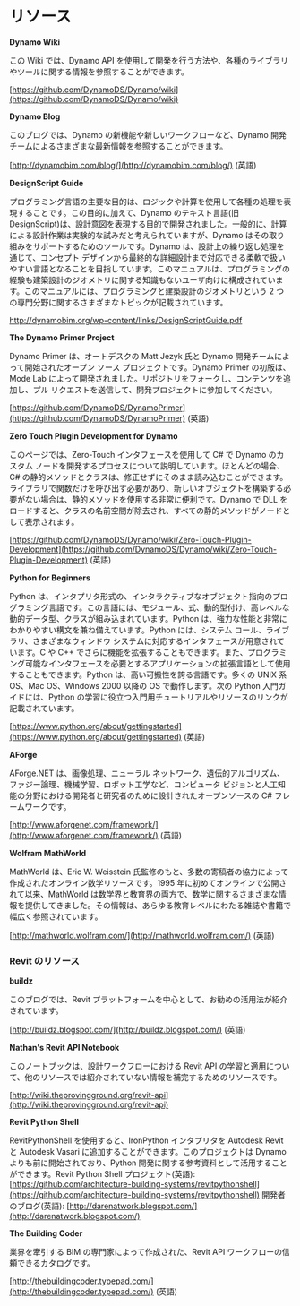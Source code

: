 

# リソース

**Dynamo Wiki**

この Wiki では、Dynamo API を使用して開発を行う方法や、各種のライブラリやツールに関する情報を参照することができます。

[https://github.com/DynamoDS/Dynamo/wiki](https://github.com/DynamoDS/Dynamo/wiki)

**Dynamo Blog**

このブログでは、Dynamo の新機能や新しいワークフローなど、Dynamo 開発チームによるさまざまな最新情報を参照することができます。

[http://dynamobim.com/blog/](http://dynamobim.com/blog/) (英語)

**DesignScript Guide**

プログラミング言語の主要な目的は、ロジックや計算を使用して各種の処理を表現することです。この目的に加えて、Dynamo のテキスト言語(旧 DesignScript)は、設計意図を表現する目的で開発されました。一般的に、計算による設計作業は実験的な試みだと考えられていますが、Dynamo はその取り組みをサポートするためのツールです。Dynamo は、設計上の繰り返し処理を通じて、コンセプト デザインから最終的な詳細設計まで対応できる柔軟で扱いやすい言語となることを目指しています。このマニュアルは、プログラミングの経験も建築設計のジオメトリに関する知識もないユーザ向けに構成されています。このマニュアルには、プログラミングと建築設計のジオメトリという 2 つの専門分野に関するさまざまなトピックが記載されています。

[ http://dynamobim.org/wp-content/links/DesignScriptGuide.pdf ](http://dynamobim.org/wp-content/links/DesignScriptGuide.pdf)

**The Dynamo Primer Project**

Dynamo Primer は、オートデスクの Matt Jezyk 氏と Dynamo 開発チームによって開始されたオープン ソース プロジェクトです。Dynamo Primer の初版は、Mode Lab によって開発されました。リポジトリをフォークし、コンテンツを追加し、プル リクエストを送信して、開発プロジェクトに参加してください。

[https://github.com/DynamoDS/DynamoPrimer](https://github.com/DynamoDS/DynamoPrimer) (英語)

**Zero Touch Plugin Development for Dynamo**

このページでは、Zero-Touch インタフェースを使用して C# で Dynamo のカスタム ノードを開発するプロセスについて説明しています。ほとんどの場合、C# の静的メソッドとクラスは、修正せずにそのまま読み込むことができます。ライブラリで関数だけを呼び出す必要があり、新しいオブジェクトを構築する必要がない場合は、静的メソッドを使用する非常に便利です。Dynamo で DLL をロードすると、クラスの名前空間が除去され、すべての静的メソッドがノードとして表示されます。

[https://github.com/DynamoDS/Dynamo/wiki/Zero-Touch-Plugin-Development](https://github.com/DynamoDS/Dynamo/wiki/Zero-Touch-Plugin-Development) (英語)

**Python for Beginners**

Python は、インタプリタ形式の、インタラクティブなオブジェクト指向のプログラミング言語です。この言語には、モジュール、式、動的型付け、高レベルな動的データ型、クラスが組み込まれています。Python は、強力な性能と非常にわかりやすい構文を兼ね備えています。Python には、システム コール、ライブラリ、さまざまなウィンドウ システムに対応するインタフェースが用意されています。C や C++ でさらに機能を拡張することもできます。また、プログラミング可能なインタフェースを必要とするアプリケーションの拡張言語として使用することもできます。Python は、高い可搬性を誇る言語です。多くの UNIX 系 OS、Mac OS、Windows 2000 以降の OS で動作します。次の Python 入門ガイドには、Python の学習に役立つ入門用チュートリアルやリソースのリンクが記載されています。

[https://www.python.org/about/gettingstarted](https://www.python.org/about/gettingstarted) (英語)

**AForge**

AForge.NET は、画像処理、ニューラル ネットワーク、遺伝的アルゴリズム、ファジー論理、機械学習、ロボット工学など、コンピュータ ビジョンと人工知能の分野における開発者と研究者のために設計されたオープンソースの C# フレームワークです。

[http://www.aforgenet.com/framework/](http://www.aforgenet.com/framework/) (英語)

**Wolfram MathWorld**

MathWorld は、Eric W. Weisstein 氏監修のもと、多数の寄稿者の協力によって作成されたオンライン数学リソースです。1995 年に初めてオンラインで公開されて以来、MathWorld は数学界と教育界の両方で、数学に関するさまざまな情報を提供してきました。その情報は、あらゆる教育レベルにわたる雑誌や書籍で幅広く参照されています。

[http://mathworld.wolfram.com/](http://mathworld.wolfram.com/) (英語)

### Revit のリソース

**buildz**

このブログでは、Revit プラットフォームを中心として、お勧めの活用法が紹介されています。

[http://buildz.blogspot.com/](http://buildz.blogspot.com/) (英語)

**Nathan's Revit API Notebook**

このノートブックは、設計ワークフローにおける Revit API の学習と適用について、他のリソースでは紹介されていない情報を補完するためのリソースです。

[http://wiki.theprovingground.org/revit-api](http://wiki.theprovingground.org/revit-api)

**Revit Python Shell**

RevitPythonShell を使用すると、IronPython インタプリタを Autodesk Revit と Autodesk Vasari に追加することができます。このプロジェクトは Dynamo よりも前に開始されており、Python 開発に関する参考資料として活用することができます。Revit Python Shell プロジェクト(英語): [https://github.com/architecture-building-systems/revitpythonshell](https://github.com/architecture-building-systems/revitpythonshell) 開発者のブログ(英語): [http://darenatwork.blogspot.com/](http://darenatwork.blogspot.com/)

**The Building Coder**

業界を牽引する BIM の専門家によって作成された、Revit API ワークフローの信頼できるカタログです。

[http://thebuildingcoder.typepad.com/](http://thebuildingcoder.typepad.com/) (英語)

